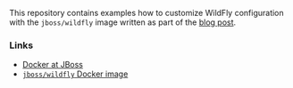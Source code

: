 
This repository contains examples how to customize WildFly configuration with the `jboss/wildfly` image written as part of the [blog post](TBD).

### Links

* [Docker at JBoss](http://www.jboss.org/docker/)
* [`jboss/wildfly` Docker image](https://registry.hub.docker.com/u/jboss/wildfly/)
